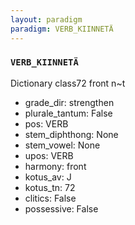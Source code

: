 ```yaml
---
layout: paradigm
paradigm: VERB_KIINNETÄ
---
```

### ` VERB_KIINNETÄ `

Dictionary class72 front n~t
* grade_dir: strengthen
* plurale_tantum: False
* pos: VERB
* stem_diphthong: None
* stem_vowel: None
* upos: VERB
* harmony: front
* kotus_av: J
* kotus_tn: 72
* clitics: False
* possessive: False

